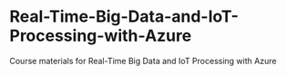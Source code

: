 # Real-Time-Big-Data-and-IoT-Processing-with-Azure
Course materials for Real-Time Big Data and IoT Processing with Azure
